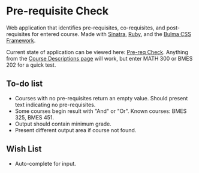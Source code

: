 # Pre-requisite Check

Web application that identifies pre-requisites, co-requisites, and post-requisites for entered course. Made with [Sinatra](http://sinatrarb.com/), [Ruby](http://www.ruby-lang.org/en/), and the [Bulma CSS Framework](https://bulma.io/).

Current state of application can be viewed here: [Pre-req Check](https://pre-req-check.herokuapp.com/).
Anything from the [Course Descriptions page](http://catalog.drexel.edu/coursedescriptions/quarter/undergrad/) will work, but enter MATH 300 or BMES 202 for a quick test.

## To-do list

* Courses with no pre-requisites return an empty value. Should present text indicating no pre-requisites.
* Some courses begin result with "And" or "Or". Known courses: BMES 325, BMES 451.
* Output should contain minimum grade.
* Present different output area if course not found.

## Wish List

* Auto-complete for input.
